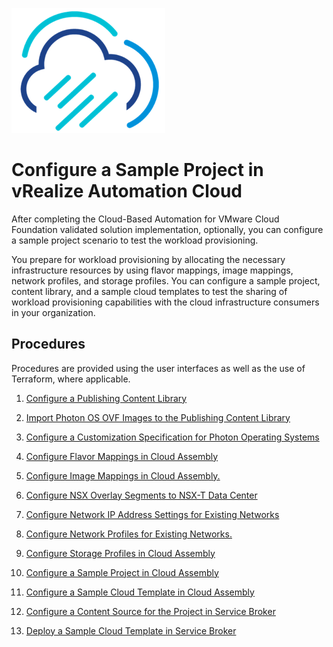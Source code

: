 ![Rainpole](../images/icon-rainpole.png)

# Configure a Sample Project in vRealize Automation Cloud

After completing the Cloud-Based Automation for VMware Cloud Foundation validated solution implementation, optionally, you can configure a sample project scenario to test the workload provisioning.

You prepare for workload provisioning by allocating the necessary infrastructure resources by using flavor mappings, image mappings, network profiles, and storage profiles. You can configure a sample project, content library, and a sample cloud templates to test the sharing of workload provisioning capabilities with the cloud infrastructure consumers in your organization.

## Procedures

Procedures are provided using the user interfaces as well as the use of Terraform, where applicable.

1. [Configure a Publishing Content Library](1-configure-content-libraries.md)

2. [Import Photon OS OVF Images to the Publishing Content Library](2-import-photon-template.md)

3. [Configure a Customization Specification for Photon Operating Systems](3-configure-custom-specs.md)

4. [Configure Flavor Mappings in Cloud Assembly](4-configure-flavour-mappings.md)

5. [Configure Image Mappings in Cloud Assembly.](5-configure-image-mappings.md)

6. [Configure NSX Overlay Segments to NSX-T Data Center](6-configure-nsx-segements.md)

7. [Configure Network IP Address Settings for Existing Networks](7-configure-segment-networking.md)

8. [Configure Network Profiles for Existing Networks.](8-configure-network-profile.md)
   
9.  [Configure Storage Profiles in Cloud Assembly](9-configure-storage-profile.md)

10. [Configure a Sample Project in Cloud Assembly](10-configure-project.md)

11. [Configure a Sample Cloud Template in Cloud Assembly](11-configure-cloud-template.md)

12. [Configure a Content Source for the Project in Service Broker](12-configure-service-broker.md)

13. [Deploy a Sample Cloud Template in Service Broker](13-deploy-cloud-template.md)